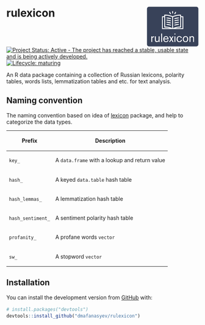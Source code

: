 
<!-- README.md is generated from README.Rmd. Please edit that file -->

# rulexicon <img src="man/figures/logo.png" align="right" width="136px"/>

<!-- badges: start -->

[![Project Status: Active - The project has reached a stable, usable
state and is being actively
developed.](http://www.repostatus.org/badges/0.1.0/active.svg)](http://www.repostatus.org/#active)
[![Lifecycle:
maturing](https://img.shields.io/badge/lifecycle-maturing-blue.svg)](https://www.tidyverse.org/lifecycle/#maturing)
<!-- badges: end -->

An R data package containing a collection of Russian lexicons, polarity
tables, words lists, lemmatization tables and etc. for text analysis.

## Naming convention

The naming convention based on idea of
[lexicon](https://github.com/cran/lexicon) package, and help to
categorize the data types.

<table>

<thead>

<tr class="header">

<th>

Prefix

</th>

<th>

Description

</th>

</tr>

</thead>

<tbody>

<tr class="odd">

<td>

<code>key\_</code>

</td>

<td>

A <code>data.frame</code> with a lookup and return value

</td>

</tr>

<tr class="even">

<td>

<code>hash\_</code>

</td>

<td>

A keyed <code>data.table</code> hash table

</td>

</tr>

<tr class="odd">

<td>

<code>hash\_lemmas\_</code>

</td>

<td>

A lemmatization hash table

</td>

</tr>

<tr class="even">

<td>

<code>hash\_sentiment\_</code>

</td>

<td>

A sentiment polarity hash table

</td>

</tr>

<tr class="odd">

<td>

<code>profanity\_</code>

</td>

<td>

A profane words <code>vector</code>

</td>

</tr>

<tr class="even">

<td>

<code>sw\_</code>

</td>

<td>

A stopword <code>vector</code>

</td>

</tr>

</tbody>

</table>

## Installation

<!--
You can install the released version of rulexicon from [CRAN](https://CRAN.R-project.org) with:

``` r
install.packages("rulexicon")
```
-->

You can install the development version from
[GitHub](https://github.com/) with:

``` r
# install.packages("devtools")
devtools::install_github("dmafanasyev/rulexicon")
```

<!--
## Example

This is a basic example which shows you how to solve a common problem:


```r
library(rulexicon)
## basic example code
```
-->
